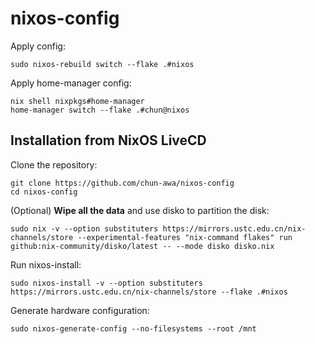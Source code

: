 # nixos-config
Apply config:
```
sudo nixos-rebuild switch --flake .#nixos
```
Apply home-manager config:
```
nix shell nixpkgs#home-manager
home-manager switch --flake .#chun@nixos
```
## Installation from NixOS LiveCD
Clone the repository:
```
git clone https://github.com/chun-awa/nixos-config
cd nixos-config
```

(Optional) **Wipe all the data** and use disko to partition the disk:
```
sudo nix -v --option substituters https://mirrors.ustc.edu.cn/nix-channels/store --experimental-features "nix-command flakes" run github:nix-community/disko/latest -- --mode disko disko.nix
```


Run nixos-install:
```
sudo nixos-install -v --option substituters https://mirrors.ustc.edu.cn/nix-channels/store --flake .#nixos
```

Generate hardware configuration:
```
sudo nixos-generate-config --no-filesystems --root /mnt
```

